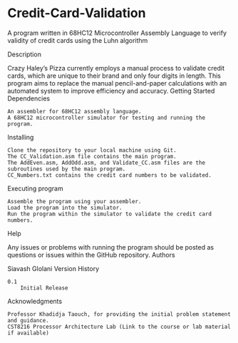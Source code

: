 # Credit-Card-Validation
A program written in 68HC12 Microcontroller Assembly Language to verify validity of credit cards using the Luhn algorithm

Description

Crazy Haley’s Pizza currently employs a manual process to validate credit cards, which are unique to their brand and only four digits in length. This program aims to replace the manual pencil-and-paper calculations with an automated system to improve efficiency and accuracy.
Getting Started
Dependencies

    An assembler for 68HC12 assembly language.
    A 68HC12 microcontroller simulator for testing and running the program.

Installing

    Clone the repository to your local machine using Git.
    The CC_Validation.asm file contains the main program.
    The AddEven.asm, AddOdd.asm, and Validate_CC.asm files are the subroutines used by the main program.
    CC_Numbers.txt contains the credit card numbers to be validated.

Executing program

    Assemble the program using your assembler.
    Load the program into the simulator.
    Run the program within the simulator to validate the credit card numbers.

Help

Any issues or problems with running the program should be posted as questions or issues within the GitHub repository.
Authors

Siavash Glolani
Version History

    0.1
        Initial Release

Acknowledgments

    Professor Khadidja Taouch, for providing the initial problem statement and guidance.
    CST8216 Processor Architecture Lab (Link to the course or lab material if available)

